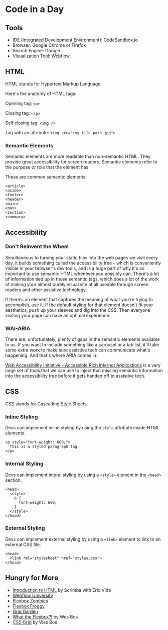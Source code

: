 # Code in a Day

## Tools
- IDE (Integrated Development Environment): [CodeSandbox.io](https://codesandbox.io/)
- Browser: Google Chrome or Firefox
- Search Engine: Google
- Visualization Tool: [Webflow](https://webflow.com/)

## HTML
HTML stands for Hypertext Markup Language.

Here's the anatomy of HTML tags:

Opening tag:
`<p>`

Closing tag:
`</p>`

Self closing tag:
`<img />`

Tag with an attribute:
`<img src="img_file_path.jpg">`

### Semantic Elements
Semantic elements are more readable than non-semantic HTML. They provide great accessibility for screen readers. Semantic elements refer to the purpose or role that the element has.

These are common semantic elements:

```
<article>
<aside>
<footer>
<header>
<main>
<nav>
<section>
<summary>
```

## Accessibility

### Don't Reinvent the Wheel
Simultaneous to turning your static files into the web pages we visit every day, it builds something called the accessibility tree - which is conveniently visible in your browser's dev tools, and is a huge part of why it's so important to use semantic HTML whenever you possibly can. There's a lot of information tied up in those semantic tags, which does a lot of the work of making your almost purely visual site at all useable through screen readers and other assistive technology.

If there's an element that captures the meaning of what you're trying to accomplish, use it. If the default styling for that element doesn't fit your aesthetics, push up your sleeves and dig into the CSS. Then everyone visiting your page can have an optimal experience.

### WAI-ARIA
There are, unfortunately, plenty of gaps in the semantic elements available to us. If you want to include something like a carousel or a tab list, it'll take some extra work to make sure assistive tech can communicate what's happening. And that's where ARIA comes in. 

[Web Accessibility Initiative - Accessible Rich Internet Applications](https://www.w3.org/TR/wai-aria-1.1/) is a very large set of tools that we can use to inject that missing semantic information into the accessibility tree before it gets handed off to assistive tech. 

## CSS
CSS stands for Cascading Style Sheets.

### Inline Styling
Devs can implement inline styling by using the `style` attribute inside HTML elements.

```
<p style="font-weight: 600;">
  This is a styled paragraph tag.
</p>
```

### Internal Styling
Devs can implement interal styling by using a `<style>` element in the `<head>` section.

```
<head>
  <style>
    p {
      font-weight: 600;
    }
  </style>
</head>
```

### External Styling
Devs can implement external styling by using a `<link>` element to link to an external CSS file.

```
<head>
  <link rel="stylesheet" href="styles.css">
</head>
```

## Hungry for More
- [Introduction to HTML](https://scrimba.com/learn/html) by Scrimba with Eric Vida
- [Webflow University](https://university.webflow.com/)
- [Flexbox Zombies](https://mastery.games/flexboxzombies/)
- [Flexbox Froggy](http://flexboxfroggy.com/)
- [Grid Garden](https://cssgridgarden.com/)
- [What the Flexbox?!](https://flexbox.io/) by Wes Bos
- [CSS Grid](https://cssgrid.io/) by Wes Bos